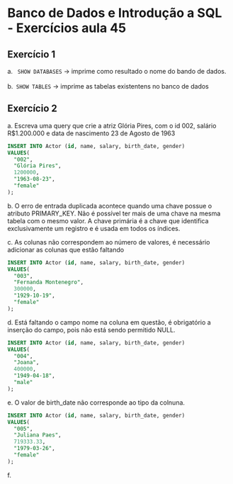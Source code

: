 #  Banco de Dados e Introdução a SQL - Exercícios aula 45 <h2>
## Exercício 1

a.
` SHOW DATABASES` -> imprime como resultado o nome do bando de dados. <br><br>
b.` SHOW TABLES` -> imprime as tabelas existentens no banco de dados

## Exercício 2

a. Escreva uma query que crie a atriz Glória Pires, com o id 002, salário R$1.200.000 e data de nascimento 23 de Agosto de 1963

```sql
INSERT INTO Actor (id, name, salary, birth_date, gender)
VALUES(
  "002", 
  "Glória Pires",
  1200000,
  "1963-08-23", 
  "female"
);
```

b. O erro de entrada duplicada acontece quando uma chave possue o atributo PRIMARY_KEY. Não é possível ter mais de uma chave na mesma tabela com o mesmo valor. A chave primária é a chave que identifica exclusivamente um registro e é usada em todos os índices.

c. As colunas não correspondem ao número de valores, é necessário adicionar as colunas que estão faltando

```sql
INSERT INTO Actor (id, name, salary, birth_date, gender)
VALUES(
  "003", 
  "Fernanda Montenegro",
  300000,
  "1929-10-19", 
  "female"
);
```

d. Está faltando o campo nome na coluna em questão, é obrigatório a inserção do campo, pois não está sendo permitido NULL. 

``` sql
INSERT INTO Actor (id, name, salary, birth_date, gender)
VALUES(
  "004",
  "Joana",
  400000,
  "1949-04-18", 
  "male"
);
```

e. O valor de birth_date não corresponde ao tipo da colnuna.

``` sql
INSERT INTO Actor (id, name, salary, birth_date, gender)
VALUES(
  "005", 
  "Juliana Paes",
  719333.33,
  "1979-03-26", 
  "female"
);
```

f. 